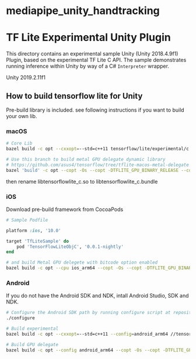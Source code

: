 # mediapipe_unity_handtracking
# TF Lite Experimental Unity Plugin

This directory contains an experimental sample Unity (Unity 2018.4.9f1) Plugin, based on
the experimental TF Lite C API. The sample demonstrates running inference within
Unity by way of a C# `Interpreter` wrapper.

Unity 2019.2.11f1

## How to build tensorflow lite for Unity

Pre-build library is included. see following instructions if you want to build your own lib.

### macOS

```sh
# Core Lib
bazel build -c opt --cxxopt=--std=c++11 tensorflow/lite/experimental/c:libtensorflowlite_c.so

# Use this branch to build metal GPU delegate dynamic library
# https://github.com/asus4/tensorflow/tree/tflite-macos-metal-delegate
bazel 'build' -c opt --copt -Os --copt -DTFLITE_GPU_BINARY_RELEASE --copt -fvisibility=hidden --linkopt -s --strip always --cxxopt=-std=c++14 --apple_platform_type=macos '//tensorflow/lite/delegates/gpu:tensorflow_lite_gpu_dylib'
```

then rename libtensorflowlite_c.so to libtensorflowlite_c.bundle

### iOS

Download pre-build framework from CocoaPods

```ruby
# Sample Podfile

platform :ios, '10.0'

target 'TfLiteSample' do
    pod 'TensorFlowLiteObjC', '0.0.1-nightly'
end
```

```sh
# and build Metal GPU delegete with bitcode option enabled
bazel build -c opt --cpu ios_arm64 --copt -Os --copt -DTFLITE_GPU_BINARY_RELEASE --copt -fvisibility=hidden --copt=-fembed-bitcode --linkopt -s --strip always --cxxopt=-std=c++14 //tensorflow/lite/delegates/gpu:tensorflow_lite_gpu_framework --apple_platform_type=ios
```

### Android

If you do not have the Android SDK and NDK, intall Android Studio, SDK and NDK.

```sh
# Configure the Android SDK path by running configure script at repository root
./configure

# Build experimental
bazel build -c opt --cxxopt=--std=c++11 --config=android_arm64 //tensorflow/lite/experimental/c:libtensorflowlite_c.so

# Build GPU delegate
bazel build -c opt --config android_arm64 --copt -Os --copt -DTFLITE_GPU_BINARY_RELEASE --copt -fvisibility=hidden --linkopt -s --strip always //tensorflow/lite/delegates/gpu:libtensorflowlite_gpu_delegate.so
```
